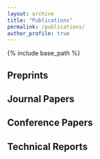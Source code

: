 ```yaml
---
layout: archive
title: "Publications"
permalink: /publications/
author_profile: true
---
```


{% include base_path %}

## Preprints

## Journal Papers

## Conference Papers

## Technical Reports
